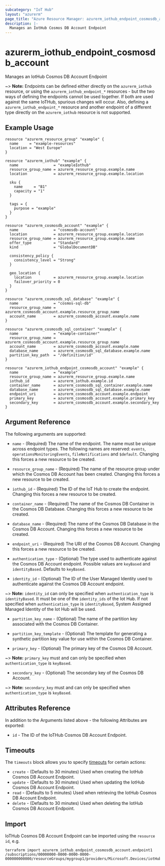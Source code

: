 ```yaml
---
subcategory: "IoT Hub"
layout: "azurerm"
page_title: "Azure Resource Manager: azurerm_iothub_endpoint_cosmosdb_account"
description: |-
  Manages an IotHub Cosmos DB Account Endpoint
---
```


# azurerm_iothub_endpoint_cosmosdb_account

Manages an IotHub Cosmos DB Account Endpoint

~> **Note:** Endpoints can be defined either directly on the `azurerm_iothub` resource, or using the `azurerm_iothub_endpoint_*` resources - but the two ways of defining the endpoints cannot be used together. If both are used against the same IoTHub, spurious changes will occur. Also, defining a `azurerm_iothub_endpoint_*` resource and another endpoint of a different type directly on the `azurerm_iothub` resource is not supported.

## Example Usage

```hcl
resource "azurerm_resource_group" "example" {
  name     = "example-resources"
  location = "West Europe"
}

resource "azurerm_iothub" "example" {
  name                = "exampleIothub"
  resource_group_name = azurerm_resource_group.example.name
  location            = azurerm_resource_group.example.location

  sku {
    name     = "B1"
    capacity = "1"
  }

  tags = {
    purpose = "example"
  }
}

resource "azurerm_cosmosdb_account" "example" {
  name                = "cosmosdb-account"
  location            = azurerm_resource_group.example.location
  resource_group_name = azurerm_resource_group.example.name
  offer_type          = "Standard"
  kind                = "GlobalDocumentDB"

  consistency_policy {
    consistency_level = "Strong"
  }

  geo_location {
    location          = azurerm_resource_group.example.location
    failover_priority = 0
  }
}

resource "azurerm_cosmosdb_sql_database" "example" {
  name                = "cosmos-sql-db"
  resource_group_name = azurerm_cosmosdb_account.example.resource_group_name
  account_name        = azurerm_cosmosdb_account.example.name
}

resource "azurerm_cosmosdb_sql_container" "example" {
  name                = "example-container"
  resource_group_name = azurerm_cosmosdb_account.example.resource_group_name
  account_name        = azurerm_cosmosdb_account.example.name
  database_name       = azurerm_cosmosdb_sql_database.example.name
  partition_key_path  = "/definition/id"
}

resource "azurerm_iothub_endpoint_cosmosdb_account" "example" {
  name                = "example"
  resource_group_name = azurerm_resource_group.example.name
  iothub_id           = azurerm_iothub.example.id
  container_name      = azurerm_cosmosdb_sql_container.example.name
  database_name       = azurerm_cosmosdb_sql_database.example.name
  endpoint_uri        = azurerm_cosmosdb_account.example.endpoint
  primary_key         = azurerm_cosmosdb_account.example.primary_key
  secondary_key       = azurerm_cosmosdb_account.example.secondary_key
}
```

## Argument Reference

The following arguments are supported:

* `name` - (Required) The name of the endpoint. The name must be unique across endpoint types. The following names are reserved: `events`, `operationsMonitoringEvents`, `fileNotifications` and `$default`. Changing this forces a new resource to be created.

* `resource_group_name` - (Required) The name of the resource group under which the Cosmos DB Account has been created. Changing this forces a new resource to be created.

* `iothub_id` - (Required) The ID of the IoT Hub to create the endpoint. Changing this forces a new resource to be created.

* `container_name` - (Required) The name of the Cosmos DB Container in the Cosmos DB Database. Changing this forces a new resource to be created.

* `database_name` - (Required) The name of the Cosmos DB Database in the Cosmos DB Account. Changing this forces a new resource to be created.

* `endpoint_uri` - (Required) The URI of the Cosmos DB Account. Changing this forces a new resource to be created.

* `authentication_type` - (Optional) The type used to authenticate against the Cosmos DB Account endpoint. Possible values are `keyBased` and `identityBased`. Defaults to `keyBased`.

* `identity_id` - (Optional) The ID of the User Managed Identity used to authenticate against the Cosmos DB Account endpoint.

~> **Note:** `identity_id` can only be specified when `authentication_type` is `identityBased`. It must be one of the `identity_ids` of the Iot Hub. If not specified when `authentication_type` is `identityBased`, System Assigned Managed Identity of the Iot Hub will be used.

* `partition_key_name` - (Optional) The name of the partition key associated with the Cosmos DB Container.

* `partition_key_template` - (Optional) The template for generating a synthetic partition key value for use within the Cosmos DB Container.

* `primary_key` - (Optional) The primary key of the Cosmos DB Account.

~> **Note:** `primary_key` must and can only be specified when `authentication_type` is `keyBased`.

* `secondary_key` - (Optional) The secondary key of the Cosmos DB Account.

~> **Note:** `secondary_key` must and can only be specified when `authentication_type` is `keyBased`.

## Attributes Reference

In addition to the Arguments listed above - the following Attributes are exported:

* `id` - The ID of the IoTHub Cosmos DB Account Endpoint.

## Timeouts

The `timeouts` block allows you to specify [timeouts](https://www.terraform.io/language/resources/syntax#operation-timeouts) for certain actions:

* `create` - (Defaults to 30 minutes) Used when creating the IotHub Cosmos DB Account Endpoint.
* `update` - (Defaults to 30 minutes) Used when updating the IotHub Cosmos DB Account Endpoint.
* `read` - (Defaults to 5 minutes) Used when retrieving the IotHub Cosmos DB Account Endpoint.
* `delete` - (Defaults to 30 minutes) Used when deleting the IotHub Cosmos DB Account Endpoint.

## Import

IoTHub Cosmos DB Account Endpoint can be imported using the `resource id`, e.g.

```shell
terraform import azurerm_iothub_endpoint_cosmosdb_account.endpoint1 /subscriptions/00000000-0000-0000-0000-000000000000/resourceGroups/mygroup1/providers/Microsoft.Devices/iotHubs/hub1/endpoints/cosmosDBAccountEndpoint1
```
